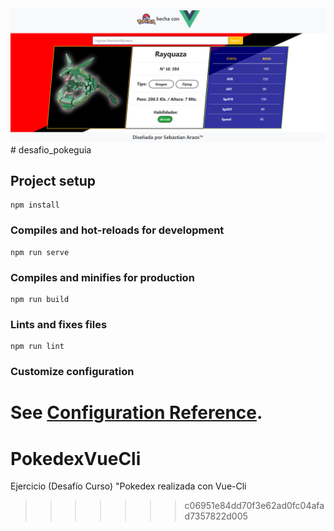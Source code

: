 <img src="./src/assets/Imagen de muestra.png">
# desafio_pokeguia

## Project setup
```
npm install
```

### Compiles and hot-reloads for development
```
npm run serve
```

### Compiles and minifies for production
```
npm run build
```

### Lints and fixes files
```
npm run lint
```

### Customize configuration
See [Configuration Reference](https://cli.vuejs.org/config/).
=======
# PokedexVueCli
Ejercicio (Desafío Curso) "Pokedex realizada con Vue-Cli
>>>>>>> c06951e84dd70f3e62ad0fc04afad7357822d005
